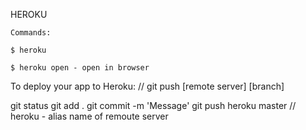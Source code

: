 HEROKU
 
```
Commands:

$ heroku

$ heroku open - open in browser
```



To deploy your app to Heroku:
// git push [remote server] [branch]

git status
git add .
git commit -m 'Message'
git push heroku master // heroku - alias name of remoute server